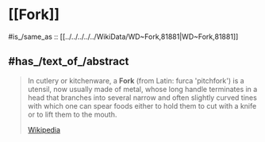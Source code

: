 
# [[Fork]] 

#is_/same_as :: [[../../../../../WikiData/WD~Fork,81881|WD~Fork,81881]] 

## #has_/text_of_/abstract 

> In cutlery or kitchenware, a **Fork** (from Latin: furca 'pitchfork') is a utensil, now usually made of metal, 
> whose long handle terminates in a head that branches into several narrow and often slightly curved tines 
> with which one can spear foods either to hold them to cut with a knife or to lift them to the mouth.
>
> [Wikipedia](https://en.wikipedia.org/wiki/Fork) 

